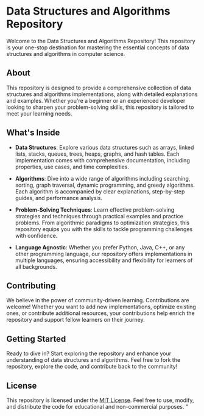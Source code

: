 # Data Structures and Algorithms Repository

Welcome to the Data Structures and Algorithms Repository! This repository is your one-stop destination for mastering the essential concepts of data structures and algorithms in computer science.

## About
This repository is designed to provide a comprehensive collection of data structures and algorithms implementations, along with detailed explanations and examples. Whether you're a beginner or an experienced developer looking to sharpen your problem-solving skills, this repository is tailored to meet your learning needs.

## What's Inside
- **Data Structures**: Explore various data structures such as arrays, linked lists, stacks, queues, trees, heaps, graphs, and hash tables. Each implementation comes with comprehensive documentation, including properties, use cases, and time complexities.
  
- **Algorithms**: Dive into a wide range of algorithms including searching, sorting, graph traversal, dynamic programming, and greedy algorithms. Each algorithm is accompanied by clear explanations, step-by-step guides, and performance analysis.

- **Problem-Solving Techniques**: Learn effective problem-solving strategies and techniques through practical examples and practice problems. From algorithmic paradigms to optimization strategies, this repository equips you with the skills to tackle programming challenges with confidence.

- **Language Agnostic**: Whether you prefer Python, Java, C++, or any other programming language, our repository offers implementations in multiple languages, ensuring accessibility and flexibility for learners of all backgrounds.

## Contributing
We believe in the power of community-driven learning. Contributions are welcome! Whether you want to add new implementations, optimize existing ones, or contribute additional resources, your contributions help enrich the repository and support fellow learners on their journey.

## Getting Started
Ready to dive in? Start exploring the repository and enhance your understanding of data structures and algorithms. Feel free to fork the repository, explore the code, and contribute back to the community!

## License
This repository is licensed under the [MIT License](LICENSE). Feel free to use, modify, and distribute the code for educational and non-commercial purposes.
"
